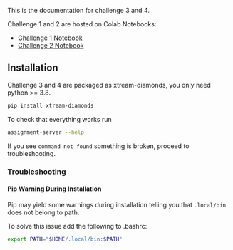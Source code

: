 This is the documentation for challenge 3 and 4.

Challenge 1 and 2 are hosted on Colab Notebooks:
- [Challenge 1 Notebook](https://colab.research.google.com/drive/1yHl4ymnnhYKh9QwEorJ4ZNy-SYo6zCAu?usp=sharing)
- [Challenge 2 Notebook](https://colab.research.google.com/drive/1mjqtI-oCDJYSlU2jiTFXdaSPdlytIeDB?usp=sharing)

## Installation
Challenge 3 and 4 are packaged as xtream-diamonds, you only need python >= 3.8.

```bash
pip install xtream-diamonds
```

To check that everything works run

```bash
assignment-server --help
```
If you see ``command not found`` something is broken, proceed to troubleshooting.

### Troubleshooting
#### Pip Warning During Installation
Pip may yield some warnings during installation telling you that ``.local/bin`` does not belong to path.

To solve this issue add the following to .bashrc:
```bash
export PATH="$HOME/.local/bin:$PATH"
```
